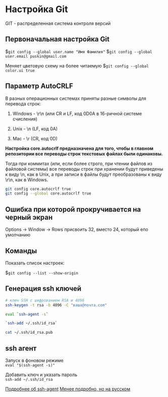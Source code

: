 # Настройка Git

GIT - распределенная система контроля версий

## Первоначальная настройка Git

$`git config --global user.name "Имя Фамилия"`
$`git config --global user.email puskin@gmail.com`

Меняет цветовую схему на более читаемую
$`git config --global color.ui true`

## Параметр AutoCRLF

В разных операционных системах приняты разные символы для перевода строк:

1. Windows - \r\n (или CR и LF, код 0D0A в 16-ричной системе счисления)

2. Unix - \n (LF, код 0A)

3. Mac - \r (CR, код 0D)

**Настройка core.autocrlf предназначена для того, чтобы в главном репозитории все переводы строк текстовых файлах были одинаковы.**


Тогда при коммитах (или, если более строго, при чтении файлов из файловой системы) все переводы строк при хранении будут приведены к виду \n, как в Unix, а при записи в файлы будут преобразованы к виду \r\n, как в Windows.

```bash
git config core.autocrlf true
git config --global core.autocrlf true
```

## Ошибка при которой прокручивается на черный экран

Options -> Window -> Rows присвоить 32, вместо 24, который епо умолчанию

## Команды

Показать список настроек: 

$`git config --list --show-origin`

## Генерация ssh ключей 

```bash
# ключ SSH с шифрованием RSA и 4096
ssh-keygen -t rsa -b 4096 -C "ваша@почта.com"

eval `ssh-agent -s`

`ssh-add ~/.ssh/id_rsa`

cat ~/.ssh/id_rsa.pub
```

## ssh агент

Запуск в фоновом режиме  
`eval "$(ssh-agent -s)"`

Добавить ключ и указать пароль  
`ssh-add ~/.ssh/id_rsa`

[Подробнее об ssh-agent](https://kamarada.github.io/en/2019/07/14/using-git-with-ssh-keys/#.X-DHNNgzY2w)
[Менее подробно, но на русском](https://only-to-top.ru/blog/tools/2019-12-08-git-ssh-windows.html)